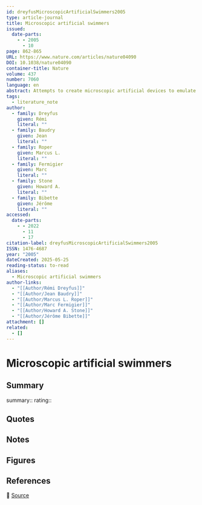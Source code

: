 ```yaml
---
id: dreyfusMicroscopicArtificialSwimmers2005
type: article-journal
title: Microscopic artificial swimmers
issued:
  date-parts:
    - - 2005
      - 10
page: 862-865
URL: https://www.nature.com/articles/nature04090
DOI: 10.1038/nature04090
container-title: Nature
volume: 437
number: 7060
language: en
abstract: Attempts to create microscopic artificial devices to emulate the swimming of bacteria and other cells have met with little success. Until now. The artificial swimmers that have achieved this feat are spermatozoa-like in appearance, but unlike spermatozoa move in the direction of their tail rather than head. Each swimmer is composed of a red blood cell attached to a DNA-linked chain of colloidal magnetic particles that acts as a magnetically driven ‘flagellum’. With this device it is possible to work out the optimal conditions for nanoscale swimming. It might even be useful for the precise positioning of tiny objects or for manipulating minute quantities of fluids.
tags:
  - literature_note
author:
  - family: Dreyfus
    given: Rémi
    literal: ""
  - family: Baudry
    given: Jean
    literal: ""
  - family: Roper
    given: Marcus L.
    literal: ""
  - family: Fermigier
    given: Marc
    literal: ""
  - family: Stone
    given: Howard A.
    literal: ""
  - family: Bibette
    given: Jérôme
    literal: ""
accessed:
  date-parts:
    - - 2022
      - 11
      - 17
citation-label: dreyfusMicroscopicArtificialSwimmers2005
ISSN: 1476-4687
year: "2005"
dateCreated: 2025-05-25
reading-status: to-read
aliases:
  - Microscopic artificial swimmers
author-links:
  - "[[Author/Rémi Dreyfus]]"
  - "[[Author/Jean Baudry]]"
  - "[[Author/Marcus L. Roper]]"
  - "[[Author/Marc Fermigier]]"
  - "[[Author/Howard A. Stone]]"
  - "[[Author/Jérôme Bibette]]"
attachment: []
related:
  - []
---
```


# Microscopic artificial swimmers

## Summary
summary::
rating::

## Quotes

## Notes

## Figures

## References

🔗 [Source](https://www.nature.com/articles/nature04090)

